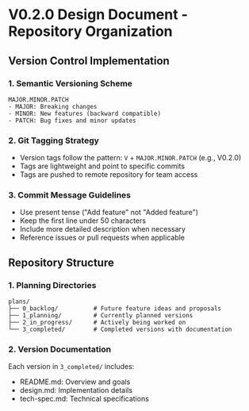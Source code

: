 # V0.2.0 Design Document - Repository Organization

## Version Control Implementation

### 1. Semantic Versioning Scheme
```
MAJOR.MINOR.PATCH
- MAJOR: Breaking changes
- MINOR: New features (backward compatible)
- PATCH: Bug fixes and minor updates
```

### 2. Git Tagging Strategy
- Version tags follow the pattern: `V` + `MAJOR.MINOR.PATCH` (e.g., V0.2.0)
- Tags are lightweight and point to specific commits
- Tags are pushed to remote repository for team access

### 3. Commit Message Guidelines
- Use present tense ("Add feature" not "Added feature")
- Keep the first line under 50 characters
- Include more detailed description when necessary
- Reference issues or pull requests when applicable

## Repository Structure

### 1. Planning Directories
```
plans/
├── 0_backlog/          # Future feature ideas and proposals
├── 1_planning/         # Currently planned versions
├── 2_in_progress/      # Actively being worked on
└── 3_completed/        # Completed versions with documentation
```

### 2. Version Documentation
Each version in `3_completed/` includes:
- README.md: Overview and goals
- design.md: Implementation details
- tech-spec.md: Technical specifications
